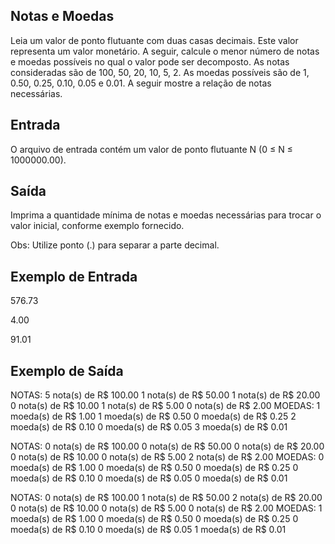 ## Notas e Moedas

Leia um valor de ponto flutuante com duas casas decimais. Este valor representa um valor monetário. A seguir, calcule o menor número de notas e moedas possíveis no qual o valor pode ser decomposto. As notas consideradas são de 100, 50, 20, 10, 5, 2. As moedas possíveis são de 1, 0.50, 0.25, 0.10, 0.05 e 0.01. A seguir mostre a relação de notas necessárias.

## Entrada
O arquivo de entrada contém um valor de ponto flutuante N (0 ≤ N ≤ 1000000.00).

## Saída
Imprima a quantidade mínima de notas e moedas necessárias para trocar o valor inicial, conforme exemplo fornecido.

Obs: Utilize ponto (.) para separar a parte decimal.

## Exemplo de Entrada	

576.73

4.00

91.01

## Exemplo de Saída

NOTAS:
5 nota(s) de R$ 100.00
1 nota(s) de R$ 50.00
1 nota(s) de R$ 20.00
0 nota(s) de R$ 10.00
1 nota(s) de R$ 5.00
0 nota(s) de R$ 2.00
MOEDAS:
1 moeda(s) de R$ 1.00
1 moeda(s) de R$ 0.50
0 moeda(s) de R$ 0.25
2 moeda(s) de R$ 0.10
0 moeda(s) de R$ 0.05
3 moeda(s) de R$ 0.01

NOTAS:
0 nota(s) de R$ 100.00
0 nota(s) de R$ 50.00
0 nota(s) de R$ 20.00
0 nota(s) de R$ 10.00
0 nota(s) de R$ 5.00
2 nota(s) de R$ 2.00
MOEDAS:
0 moeda(s) de R$ 1.00
0 moeda(s) de R$ 0.50
0 moeda(s) de R$ 0.25
0 moeda(s) de R$ 0.10
0 moeda(s) de R$ 0.05
0 moeda(s) de R$ 0.01

NOTAS:
0 nota(s) de R$ 100.00
1 nota(s) de R$ 50.00
2 nota(s) de R$ 20.00
0 nota(s) de R$ 10.00
0 nota(s) de R$ 5.00
0 nota(s) de R$ 2.00
MOEDAS:
1 moeda(s) de R$ 1.00
0 moeda(s) de R$ 0.50
0 moeda(s) de R$ 0.25
0 moeda(s) de R$ 0.10
0 moeda(s) de R$ 0.05
1 moeda(s) de R$ 0.01
